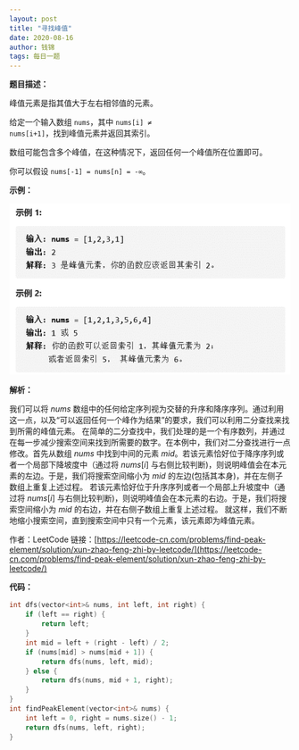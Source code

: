 ```yaml
---
layout: post
title: "寻找峰值"
date: 2020-08-16
author: 钱锦
tags: 每日一题
---
```


**题目描述：**

峰值元素是指其值大于左右相邻值的元素。

给定一个输入数组 <code>nums</code>，其中 <code>nums[i] ≠ nums[i+1]</code>，找到峰值元素并返回其索引。

数组可能包含多个峰值，在这种情况下，返回任何一个峰值所在位置即可。

你可以假设 <code>nums[-1] = nums[n] = -∞</code>。

**示例：**

![示例](/assets/img/20200816_03.png "示例")

**解析：**

我们可以将 $nums$ 数组中的任何给定序列视为交替的升序和降序序列。通过利用这一点，以及“可以返回任何一个峰作为结果”的要求，我们可以利用二分查找来找到所需的峰值元素。
在简单的二分查找中，我们处理的是一个有序数列，并通过在每一步减少搜索空间来找到所需要的数字。在本例中，我们对二分查找进行一点修改。首先从数组 $nums$ 中找到中间的元素 $mid$。若该元素恰好位于降序序列或者一个局部下降坡度中（通过将 $nums[i]$ 与右侧比较判断)，则说明峰值会在本元素的左边。于是，我们将搜索空间缩小为 $mid$ 的左边(包括其本身)，并在左侧子数组上重复上述过程。
若该元素恰好位于升序序列或者一个局部上升坡度中（通过将 $nums[i]$ 与右侧比较判断)，则说明峰值会在本元素的右边。于是，我们将搜索空间缩小为 $mid$ 的右边，并在右侧子数组上重复上述过程。
就这样，我们不断地缩小搜索空间，直到搜索空间中只有一个元素，该元素即为峰值元素。

作者：LeetCode
链接：[https://leetcode-cn.com/problems/find-peak-element/solution/xun-zhao-feng-zhi-by-leetcode/](https://leetcode-cn.com/problems/find-peak-element/solution/xun-zhao-feng-zhi-by-leetcode/)

**代码：**

```cpp
int dfs(vector<int>& nums, int left, int right) {
    if (left == right) {
        return left;
    }
    int mid = left + (right - left) / 2;
    if (nums[mid] > nums[mid + 1]) {
        return dfs(nums, left, mid);
    } else {
        return dfs(nums, mid + 1, right);
    }
}
int findPeakElement(vector<int>& nums) {
    int left = 0, right = nums.size() - 1;
    return dfs(nums, left, right);
}
```
